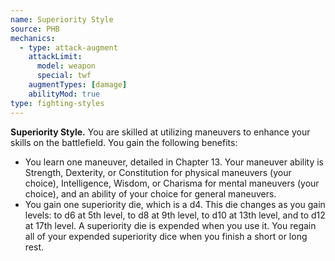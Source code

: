 ```yaml
---
name: Superiority Style
source: PHB
mechanics:
  - type: attack-augment
    attackLimit:
      model: weapon
      special: twf
    augmentTypes: [damage]
    abilityMod: true
type: fighting-styles
---
```

__Superiority Style.__ You are skilled at utilizing maneuvers to enhance your skills on the battlefield. You gain the following benefits:
- You learn one maneuver, detailed in Chapter 13. Your maneuver ability is Strength, Dexterity, or Constitution for physical maneuvers (your choice), Intelligence, Wisdom, or Charisma for mental maneuvers (your choice), and an ability of your choice for general maneuvers. 
- You gain one superiority die, which is a d4. This die changes as you gain levels: to d6 at 5th level, to d8 at 9th level, to d10 at 13th level, and to d12 at 17th level. A superiority die is expended when you use it. You regain all of your expended superiority dice when you finish a short or long rest.
